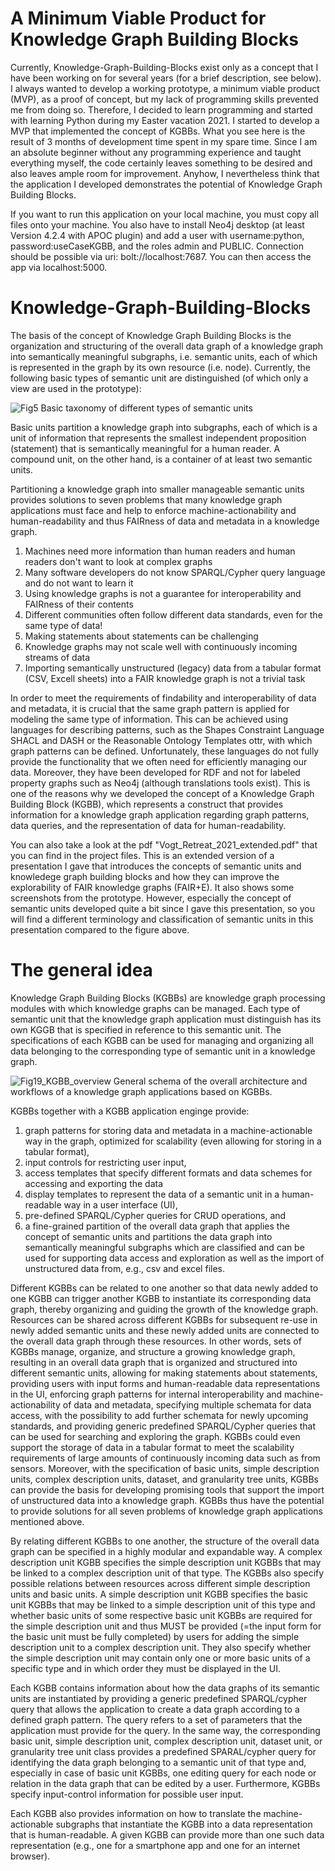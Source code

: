 # A Minimum Viable Product for Knowledge Graph Building Blocks
Currently, Knowledge-Graph-Building-Blocks exist only as a concept that I have been working on for several years (for a brief description, see below). I always wanted to develop a working prototype, a minimum viable product (MVP), as a proof of concept, but my lack of programming skills prevented me from doing so. Therefore, I decided to learn programming and started with learning Python during my Easter vacation 2021. I started to develop a MVP that implemented the concept of KGBBs. What you see here is the result of 3 months of development time spent in my spare time. Since I am an absolute beginner without any programming experience and taught everything myself, the code certainly leaves something to be desired and also leaves ample room for improvement. Anyhow, I nevertheless think that the application I developed demonstrates the potential of Knowledge Graph Building Blocks.

If you want to run this application on your local machine, you must copy all files onto your machine. You also have to install Neo4j desktop (at least Version 4.2.4 with APOC plugin) and add a user with username:python, password:useCaseKGBB, and the roles admin and PUBLIC. Connection should be possible via uri: bolt://localhost:7687. You can then access the app via localhost:5000.


# Knowledge-Graph-Building-Blocks

The basis of the concept of Knowledge Graph Building Blocks is the organization and structuring of the overall data graph of a knowledge graph into semantically meaningful subgraphs, i.e. semantic units, each of which is represented in the graph by its own resource (i.e. node). Currently, the following basic types of semantic unit are distinguished (of which only a view are used in the prototype):

![Fig5](https://user-images.githubusercontent.com/32734975/150550485-6a7522c0-149e-4fb8-8450-fd8de5030020.jpg)
Basic taxonomy of different types of semantic units

Basic units partition a knowledge graph into subgraphs, each of which is a unit of information that represents the smallest independent proposition (statement) that is semantically meaningful for a human reader. A compound unit, on the other hand, is a container of at least two semantic units. 

Partitioning a knowledge graph into smaller manageable semantic units provides solutions to seven problems that many knowledge graph applications must face and help to enforce machine-actionability and human-readability and thus FAIRness of data and metadata in a knowledge graph.

1) Machines need more information than human readers and human readers don't want to look at complex graphs
2) Many software developers do not know SPARQL/Cypher query language and do not want to learn it
3) Using knowledge graphs is not a guarantee for interoperability and FAIRness of their contents
4) Different communities often follow different data standards, even for the same type of data!
5) Making statements about statements can be challenging 
6) Knowledge graphs may not scale well with continuously incoming streams of data
7) Importing semantically unstructured (legacy) data from a tabular format (CSV, Excell sheets) into a FAIR knowledge graph is not a trivial task

In order to meet the requirements of findability and interoperability of data and metadata, it is crucial that the same graph pattern is applied for modeling the same type of information. This can be achieved using languages for describing patterns, such as the Shapes Constraint Language SHACL and DASH or the Reasonable Ontology Templates ottr, with which graph patterns can be defined. Unfortunately, these languages do not fully provide the functionality that we often need for efficiently managing our data. Moreover, they have been developed for RDF and not for labeled property graphs such as Neo4j (although translations tools exist). This is one of the reasons why we developed the concept of a Knowledge Graph Building Block (KGBB), which represents a construct that provides information for a knowledge graph application regarding graph patterns, data queries, and the representation of data for human-readability. 

You can also take a look at the pdf "Vogt_Retreat_2021_extended.pdf" that you can find in the project files. This is an extended version of a presentation I gave that introduces the concepts of semantic units and knowledege graph building blocks and how they can improve the explorability of FAIR knowledge graphs (FAIR+E). It also shows some screenshots from the prototype. However, especially the concept of semantic units developed quite a bit since I gave this presentation, so you will find a different terminology and classification of semantic units in this presentation compared to the figure above.

# The general idea
Knowledge Graph Building Blocks (KGBBs) are knowledge graph processing modules with which knowledge graphs can be managed. Each type of semantic unit that the knowledge graph application must distinguish has its own KGGB that is specified in reference to this semantic unit. The specifications of each KGBB can be used for managing and organizing all data belonging to the corresponding type of semantic unit in a knowledge graph. 

![Fig19_KGBB_overview](https://user-images.githubusercontent.com/32734975/151023736-e5d60b0f-0945-4ac1-8976-051557d38092.jpg)
General schema of the overall architecture and workflows of a knowledge graph applications based on KGBBs.

KGBBs together with a KGBB application enginge provide:

1) graph patterns for storing data and metadata in a machine-actionable way in the graph, optimized for scalability (even allowing for storing in a tabular format), 
2) input controls for restricting user input, 
3) access templates that specify different formats and data schemes for accessing and exporting the data
4) display templates to represent the data of a semantic unit in a human-readable way in a user interface (UI), 
5) pre-defined SPARQL/Cypher queries for CRUD operations, and
6) a fine-grained partition of the overall data graph that applies the concept of semantic units and partitions the data graph into semantically meaningful subgraphs which are classified and can be used for supporting data access and exploration as well as the import of unstructured data from, e.g., csv and excel files. 

Different KGBBs can be related to one another so that data newly added to one KGBB can trigger another KGBB to instantiate its corresponding data graph, thereby organizing and guiding the growth of the knowledge graph. Resources can be shared across different KGBBs for subsequent re-use in newly added semantic units and these newly added units are connected to the overall data graph through these resources. In other words, sets of KGBBs manage, organize, and structure a growing knowledge graph, resulting in an overall data graph that is organized and structured into different semantic units, allowing for making statements about statements, providing users with input forms and human-readable data representations in the UI, enforcing graph patterns for internal interoperability and machine-actionability of data and metadata, specifying multiple schemata for data access, with the possibility to add further schemata for newly upcoming standards, and providing generic predefined SPARQL/Cypher queries that can be used for searching and exploring the graph. KGBBs could even support the storage of data in a tabular format to meet the scalability requirements of large amounts of continuously incoming data such as from sensors. Moreover, with the specification of basic units, simple description units, complex description units, dataset, and granularity tree units, KGBBs can provide the basis for developing promising tools that support the import of unstructured data into a knowledge graph. KGBBs thus have the potential to provide solutions for all seven problems of knowledge graph applications mentioned above.

By relating different KGBBs to one another, the structure of the overall data graph can be specified in a highly modular and expandable way. A complex description unit KGBB specifies the simple description unit KGBBs that may be linked to a complex description unit of that type. The KGBBs also specify possible relations between resources across different simple description units and basic units. A simple description unit KGBB specifies the basic unit KGBBs that may be linked to a simple description unit of this type and whether basic units of some respective basic unit KGBBs are required for the simple description unit and thus MUST be provided (=the input form for the basic unit must be fully completed) by users for adding the simple description unit to a complex description unit. They also specify whether the simple description unit may contain only one or more basic units of a specific type and in which order they must be displayed in the UI. 

Each KGBB contains information about how the data graphs of its semantic units are instantiated by providing a generic predefined SPARQL/cypher query that allows the application to create a data graph according to a defined graph pattern. The query refers to a set of parameters that the application must provide for the query. In the same way, the corresponding basic unit, simple description unit, complex description unit, dataset unit, or granularity tree unit class provides a predefined SPARAL/cypher query for identifying the data graph belonging to a semantic unit of that type and, especially in case of basic unit KGBBs, one editing query for each node or relation in the data graph that can be edited by a user. Furthermore, KGBBs specify input-control information for possible user input.  

Each KGBB also provides information on how to translate the machine-actionable subgraphs that instantiate the KGBB into a data representation that is human-readable. A given KGBB can provide more than one such data representation (e.g., one for a smartphone app and one for an internet browser). 



